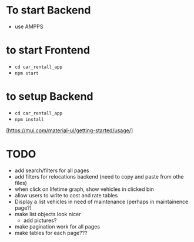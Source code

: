 # To start Backend
- use AMPPS

# to start Frontend
- `cd car_rentall_app`
- `npm start`


# to setup Backend
- `cd car_rentall_app`
- `npm install`


[https://mui.com/material-ui/getting-started/usage/]

# TODO

- add search/filters for all pages
- add filters for relocations backend (need to copy and paste from othe files)
- when click on lifetime graph, show vehicles in clicked bin
- allow users to write to cost and rate tables
- Display a list vehicles in need of maintenance (perhaps in maintainence page?)
- make list objects look nicer
  - add pictures?
- make pagination work for all pages
- make tables for each page???